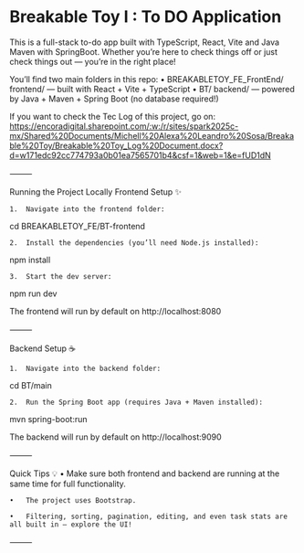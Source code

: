 # Breakable Toy I : To DO Application



This is a full-stack to-do app built with TypeScript, React, Vite and Java Maven with SpringBoot. Whether you’re here to check things off or just check things out — you’re in the right place!

You’ll find two main folders in this repo:
	•	BREAKABLETOY_FE_FrontEnd/ frontend/ — built with React + Vite + TypeScript
	•	BT/ backend/ — powered by Java + Maven + Spring Boot (no database required!)

 If you want to check the Tec Log of this project, go on:  https://encoradigital.sharepoint.com/:w:/r/sites/spark2025c-mx/Shared%20Documents/Michell%20Alexa%20Leandro%20Sosa/Breakable%20Toy/Breakable%20Toy_Log%20Document.docx?d=w171edc92cc774793a0b01ea7565701b4&csf=1&web=1&e=fUD1dN

 
⸻


Running the Project Locally Frontend Setup ✨

	1.	Navigate into the frontend folder:

cd BREAKABLETOY_FE/BT-frontend


	2.	Install the dependencies (you’ll need Node.js installed):
 

npm install


	3.	Start the dev server:

npm run dev


The frontend will run by default on http://localhost:8080

⸻

Backend Setup ☕️

	1.	Navigate into the backend folder:

cd BT/main


	2.	Run the Spring Boot app (requires Java + Maven installed):

mvn spring-boot:run


The backend will run by default on http://localhost:9090

⸻

Quick Tips 💡
	•	Make sure both frontend and backend are running at the same time for full functionality.
 
	•	The project uses Bootstrap.
 
	•	Filtering, sorting, pagination, editing, and even task stats are all built in — explore the UI!

⸻

